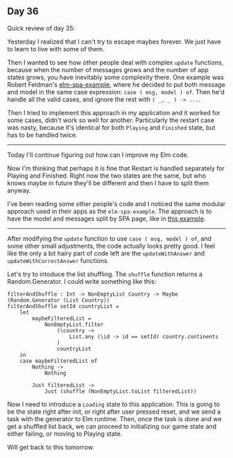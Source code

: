 ## Day 36

Quick review of day 35:

Yesterday I realized that I can't try to escape maybes forever. We just have to learn to live with some of them.

Then I wanted to see how other people deal with complex `update` functions, because when the number of messages grows and the number of app states grows, you have inevitably some complexity there. One example was Robert Feldman's [elm-spa-example](https://github.com/rtfeldman/elm-spa-example/blob/master/src/Main.elm), where he decided to put both message and model in the same case expression: `case ( msg, model ) of`. Then he'd handle all the valid cases, and ignore the rest with `( _, _ ) -> ...`.

Then I tried to implement this approach in my application and it worked for some cases, didn't work so well for another. Particularly the restart case was nasty, because it's identical for both `Playing` and `Finished` state, but has to be handled twice.

---

Today I'll continue figuring out how can I improve my Elm code.

Now I'm thinking that perhaps it is fine that Restart is handled separately for Playing and Finished. Right now the two states are the same, but who knows maybe in future they'll be different and then I have to split them anyway.

I've been reading some other people's code and I noticed the same modular approach used in their apps as the `elm-spa-example`. The approach is to have the model and messages split by SPA page, like in [this example](https://github.com/rundis/albums/blob/master/frontend/src/Main.elm).

---

After modifying the `update` function to use `case ( msg, model ) of`, and some other small adjustments, the code actually looks pretty good. I feel like the only a bit hairy part of code left are the `updateWithAnswer` and `updateWithCorrectAnswer` functions.

Let's try to intoduce the list shuffling. The `shuffle` function returns a Random.Generator. I could write something like this:

```
filterAndShuffle : Int -> NonEmptyList Country -> Maybe (Random.Generator (List Country))
filterAndShuffle setId countryList =
    let
        maybeFilteredList =
            NonEmptyList.filter
                (\country ->
                    List.any (\id -> id == setId) country.continents
                )
                countryList
    in
    case maybeFilteredList of
        Nothing ->
            Nothing

        Just filteredList ->
            Just (shuffle (NonEmptyList.toList filteredList))
```

Now I need to introduce a `Loading` state to this application. This is going to be the state right after init, or right after user pressed reset, and we send a task with the generator to Elm runtime. Then, once the task is done and we get a shuffled list back, we can proceed to initializing our game state and either failing, or moving to Playing state.

Will get back to this tomorrow.